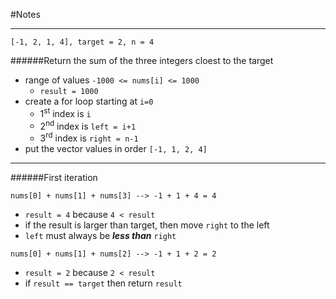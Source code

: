 #Notes
___
```
[-1, 2, 1, 4], target = 2, n = 4
```
######Return the sum of the three integers cloest to the target

* range of values ``-1000 <= nums[i] <= 1000``
  * ``result = 1000`` 
* create a for loop starting at ``i=0``
  * 1<sup>st</sup> index is ``i``
  * 2<sup>nd</sup> index is ``left = i+1``
  * 3<sup>rd</sup> index is ``right = n-1``
* put the vector values in order `` [-1, 1, 2, 4] ``

---

######First iteration
```
nums[0] + nums[1] + nums[3] --> -1 + 1 + 4 = 4
```
* ``result = 4`` because `4 < result `
* if the result is larger than target, then move ``right`` to the left
* `left` must always be ***less than*** `right`


```
nums[0] + nums[1] + nums[2] --> -1 + 1 + 2 = 2
 ```
* `result = 2` because `2 < result`
* if `result == target` then return `result`